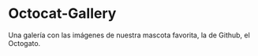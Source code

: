 Octocat-Gallery
===============

Una galería con las imágenes de nuestra mascota favorita, la de Github, el Octogato.
